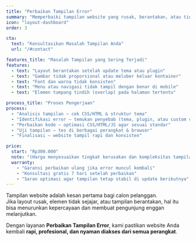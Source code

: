 ```yaml
---
title: "Perbaikan Tampilan Error"
summary: "Memperbaiki tampilan website yang rusak, berantakan, atau tidak responsif agar kembali rapi dan profesional."
icon: "layout-dashboard"
order: 3

cta:
  text: "Konsultasikan Masalah Tampilan Anda"
  url: "/#contact"

features_title: "Masalah Tampilan yang Sering Terjadi"
features:
  - text: "Layout berantakan setelah update tema atau plugin"
  - text: "Gambar tidak proporsional atau meluber keluar kontainer"
  - text: "Font dan warna tidak konsisten"
  - text: "Menu atau navigasi tidak tampil dengan benar di mobile"
  - text: "Elemen tumpang tindih (overlap) pada halaman tertentu"

process_title: "Proses Pengerjaan"
process:
  - "Analisis tampilan – cek CSS/HTML & struktur tema"
  - "Identifikasi error – temukan penyebab (tema, plugin, atau custom code)"
  - "Perbaikan kode – optimasi CSS/HTML/JS agar sesuai standar"
  - "Uji tampilan – tes di berbagai perangkat & browser"
  - "Finalisasi – website tampil rapi dan konsisten"

price:
  start: "Rp300.000"
  note: "(Harga menyesuaikan tingkat kerusakan dan kompleksitas tampilan)"
  warranty:
    - "Garansi perbaikan ulang jika error muncul kembali"
    - "Konsultasi gratis 7 hari setelah perbaikan"
    - "Saran optimasi agar tampilan tetap stabil di update berikutnya"
---
```


Tampilan website adalah kesan pertama bagi calon pelanggan.  
Jika layout rusak, elemen tidak sejajar, atau tampilan berantakan, hal itu bisa menurunkan kepercayaan dan membuat pengunjung enggan melanjutkan.

Dengan layanan **Perbaikan Tampilan Error**, kami pastikan website Anda kembali **rapi, profesional, dan nyaman diakses dari semua perangkat**.
